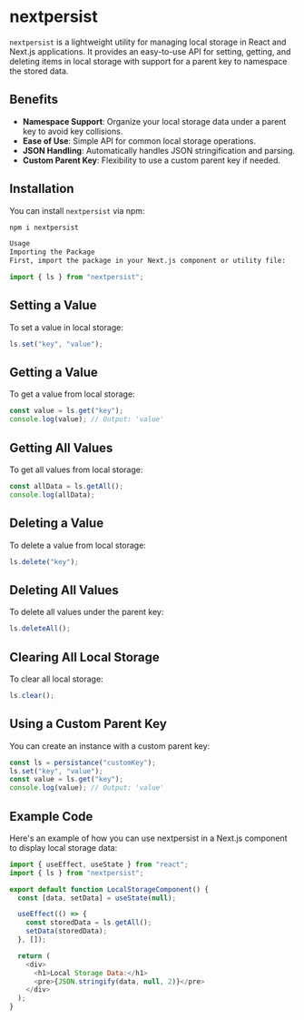 # nextpersist

`nextpersist` is a lightweight utility for managing local storage in React and Next.js applications. It provides an easy-to-use API for setting, getting, and deleting items in local storage with support for a parent key to namespace the stored data.

## Benefits

- **Namespace Support**: Organize your local storage data under a parent key to avoid key collisions.
- **Ease of Use**: Simple API for common local storage operations.
- **JSON Handling**: Automatically handles JSON stringification and parsing.
- **Custom Parent Key**: Flexibility to use a custom parent key if needed.

## Installation

You can install `nextpersist` via npm:

```sh
npm i nextpersist

Usage
Importing the Package
First, import the package in your Next.js component or utility file:
```

```js
import { ls } from "nextpersist";
```

## Setting a Value

To set a value in local storage:

```js
ls.set("key", "value");
```

## Getting a Value

To get a value from local storage:

```js
const value = ls.get("key");
console.log(value); // Output: 'value'
```

## Getting All Values

To get all values from local storage:

```js
const allData = ls.getAll();
console.log(allData);
```

## Deleting a Value

To delete a value from local storage:

```js
ls.delete("key");
```

## Deleting All Values

To delete all values under the parent key:

```js
ls.deleteAll();
```

## Clearing All Local Storage

To clear all local storage:

```js
ls.clear();
```

## Using a Custom Parent Key

You can create an instance with a custom parent key:

```js
const ls = persistance("customKey");
ls.set("key", "value");
const value = ls.get("key");
console.log(value); // Output: 'value'
```

## Example Code

Here's an example of how you can use nextpersist in a Next.js component to display local storage data:

```js
import { useEffect, useState } from "react";
import { ls } from "nextpersist";

export default function LocalStorageComponent() {
  const [data, setData] = useState(null);

  useEffect(() => {
    const storedData = ls.getAll();
    setData(storedData);
  }, []);

  return (
    <div>
      <h1>Local Storage Data:</h1>
      <pre>{JSON.stringify(data, null, 2)}</pre>
    </div>
  );
}
```
